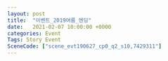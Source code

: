 ```yaml
---
layout: post
title:  "이벤트_2019여름_엔딩"
date:   2021-02-07 10:00:00 +0000
categories: Event
Tags: Story Event
SceneCode: ["scene_evt190627_cp0_q2_s10,7429311"]
---
```

